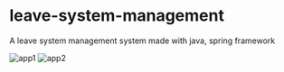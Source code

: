 # leave-system-management
A leave system management system made with java, spring framework


![app1](https://user-images.githubusercontent.com/28724299/58018003-3b9a6200-7b34-11e9-87e9-20901e4a09a9.png)
![app2](https://user-images.githubusercontent.com/28724299/58018004-3b9a6200-7b34-11e9-987d-a5796b0b01da.png)
